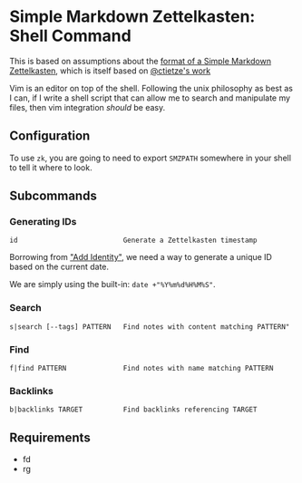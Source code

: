 # Simple Markdown Zettelkasten: Shell Command

This is based on assumptions about the [format of a Simple Markdown
Zettelkasten](http://evantravers.com/articles/2020/03/13/simple-markdown-zettelkasten/),
which is itself based on [@ctietze's
work](https://zettelkasten.de/posts/baseline-zettelkasten-software-reviews/)

Vim is an editor on top of the shell. Following the unix philosophy as best as
I can, if I write a shell script that can allow me to search and
manipulate my files, then vim integration _should_ be easy.

## Configuration

To use `zk`, you are going to need to export `SMZPATH` somewhere in your shell
to tell it where to look.

## Subcommands

### Generating IDs

`id                          Generate a Zettelkasten timestamp`

Borrowing from ["Add Identity"](https://zettelkasten.de/posts/add-identity/),
we need a way to generate a unique ID based on the current date.

We are simply using the built-in: `date +"%Y%m%d%H%M%S"`.

### Search

`s|search [--tags] PATTERN   Find notes with content matching PATTERN"`

### Find

`f|find PATTERN              Find notes with name matching PATTERN`

### Backlinks

`b|backlinks TARGET          Find backlinks referencing TARGET`

## Requirements

- fd
- rg
